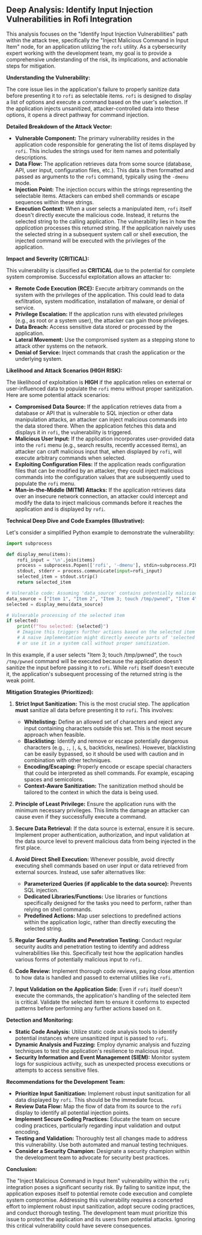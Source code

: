 ## Deep Analysis: Identify Input Injection Vulnerabilities in Rofi Integration

This analysis focuses on the "Identify Input Injection Vulnerabilities" path within the attack tree, specifically the "Inject Malicious Command in Input Item" node, for an application utilizing the `rofi` utility. As a cybersecurity expert working with the development team, my goal is to provide a comprehensive understanding of the risk, its implications, and actionable steps for mitigation.

**Understanding the Vulnerability:**

The core issue lies in the application's failure to properly sanitize data before presenting it to `rofi` as selectable items. `rofi` is designed to display a list of options and execute a command based on the user's selection. If the application injects unsanitized, attacker-controlled data into these options, it opens a direct pathway for command injection.

**Detailed Breakdown of the Attack Vector:**

* **Vulnerable Component:** The primary vulnerability resides in the application code responsible for generating the list of items displayed by `rofi`. This includes the strings used for item names and potentially descriptions.
* **Data Flow:** The application retrieves data from some source (database, API, user input, configuration files, etc.). This data is then formatted and passed as arguments to the `rofi` command, typically using the `-dmenu` mode.
* **Injection Point:** The injection occurs within the strings representing the selectable items. Attackers can embed shell commands or escape sequences within these strings.
* **Execution Context:** When a user selects a manipulated item, `rofi` itself doesn't directly execute the malicious code. Instead, it returns the selected string to the calling application. The vulnerability lies in how the *application* processes this returned string. If the application naively uses the selected string in a subsequent system call or shell execution, the injected command will be executed with the privileges of the application.

**Impact and Severity (CRITICAL):**

This vulnerability is classified as **CRITICAL** due to the potential for complete system compromise. Successful exploitation allows an attacker to:

* **Remote Code Execution (RCE):** Execute arbitrary commands on the system with the privileges of the application. This could lead to data exfiltration, system modification, installation of malware, or denial of service.
* **Privilege Escalation:** If the application runs with elevated privileges (e.g., as root or a system user), the attacker can gain those privileges.
* **Data Breach:** Access sensitive data stored or processed by the application.
* **Lateral Movement:** Use the compromised system as a stepping stone to attack other systems on the network.
* **Denial of Service:** Inject commands that crash the application or the underlying system.

**Likelihood and Attack Scenarios (HIGH RISK):**

The likelihood of exploitation is **HIGH** if the application relies on external or user-influenced data to populate the `rofi` menu without proper sanitization. Here are some potential attack scenarios:

* **Compromised Data Source:** If the application retrieves data from a database or API that is vulnerable to SQL injection or other data manipulation attacks, an attacker can inject malicious commands into the data stored there. When the application fetches this data and displays it in `rofi`, the vulnerability is triggered.
* **Malicious User Input:** If the application incorporates user-provided data into the `rofi` menu (e.g., search results, recently accessed items), an attacker can craft malicious input that, when displayed by `rofi`, will execute arbitrary commands when selected.
* **Exploiting Configuration Files:** If the application reads configuration files that can be modified by an attacker, they could inject malicious commands into the configuration values that are subsequently used to populate the `rofi` menu.
* **Man-in-the-Middle (MITM) Attacks:** If the application retrieves data over an insecure network connection, an attacker could intercept and modify the data to inject malicious commands before it reaches the application and is displayed by `rofi`.

**Technical Deep Dive and Code Examples (Illustrative):**

Let's consider a simplified Python example to demonstrate the vulnerability:

```python
import subprocess

def display_menu(items):
    rofi_input = '\n'.join(items)
    process = subprocess.Popen(['rofi', '-dmenu'], stdin=subprocess.PIPE, stdout=subprocess.PIPE, stderr=subprocess.PIPE, text=True)
    stdout, stderr = process.communicate(input=rofi_input)
    selected_item = stdout.strip()
    return selected_item

# Vulnerable code: Assuming 'data_source' contains potentially malicious data
data_source = ["Item 1", "Item 2", "Item 3; touch /tmp/pwned", "Item 4"]
selected = display_menu(data_source)

# Vulnerable processing of the selected item
if selected:
    print(f"You selected: {selected}")
    # Imagine this triggers further actions based on the selected item
    # A naive implementation might directly execute parts of 'selected'
    # or use it in a system call without proper sanitization.
```

In this example, if a user selects "Item 3; touch /tmp/pwned", the `touch /tmp/pwned` command will be executed because the application doesn't sanitize the input before passing it to `rofi`. While `rofi` itself doesn't execute it, the application's subsequent processing of the returned string is the weak point.

**Mitigation Strategies (Prioritized):**

1. **Strict Input Sanitization:** This is the most crucial step. The application **must** sanitize all data before presenting it to `rofi`. This involves:
    * **Whitelisting:** Define an allowed set of characters and reject any input containing characters outside this set. This is the most secure approach when feasible.
    * **Blacklisting:** Identify and remove or escape potentially dangerous characters (e.g., `;`, `|`, `&`, `$`, backticks, newlines). However, blacklisting can be easily bypassed, so it should be used with caution and in combination with other techniques.
    * **Encoding/Escaping:** Properly encode or escape special characters that could be interpreted as shell commands. For example, escaping spaces and semicolons.
    * **Context-Aware Sanitization:** The sanitization method should be tailored to the context in which the data is being used.

2. **Principle of Least Privilege:** Ensure the application runs with the minimum necessary privileges. This limits the damage an attacker can cause even if they successfully execute a command.

3. **Secure Data Retrieval:** If the data source is external, ensure it is secure. Implement proper authentication, authorization, and input validation at the data source level to prevent malicious data from being injected in the first place.

4. **Avoid Direct Shell Execution:**  Whenever possible, avoid directly executing shell commands based on user input or data retrieved from external sources. Instead, use safer alternatives like:
    * **Parameterized Queries (if applicable to the data source):** Prevents SQL injection.
    * **Dedicated Libraries/Functions:** Use libraries or functions specifically designed for the tasks you need to perform, rather than relying on shell commands.
    * **Predefined Actions:** Map user selections to predefined actions within the application logic, rather than directly executing the selected string.

5. **Regular Security Audits and Penetration Testing:** Conduct regular security audits and penetration testing to identify and address vulnerabilities like this. Specifically test how the application handles various forms of potentially malicious input to `rofi`.

6. **Code Review:** Implement thorough code reviews, paying close attention to how data is handled and passed to external utilities like `rofi`.

7. **Input Validation on the Application Side:** Even if `rofi` itself doesn't execute the commands, the application's handling of the selected item is critical. Validate the selected item to ensure it conforms to expected patterns before performing any further actions based on it.

**Detection and Monitoring:**

* **Static Code Analysis:** Utilize static code analysis tools to identify potential instances where unsanitized input is passed to `rofi`.
* **Dynamic Analysis and Fuzzing:** Employ dynamic analysis and fuzzing techniques to test the application's resilience to malicious input.
* **Security Information and Event Management (SIEM):** Monitor system logs for suspicious activity, such as unexpected process executions or attempts to access sensitive files.

**Recommendations for the Development Team:**

* **Prioritize Input Sanitization:** Implement robust input sanitization for all data displayed by `rofi`. This should be the immediate focus.
* **Review Data Flow:** Map the flow of data from its source to the `rofi` display to identify all potential injection points.
* **Implement Secure Coding Practices:** Educate the team on secure coding practices, particularly regarding input validation and output encoding.
* **Testing and Validation:** Thoroughly test all changes made to address this vulnerability. Use both automated and manual testing techniques.
* **Consider a Security Champion:** Designate a security champion within the development team to advocate for security best practices.

**Conclusion:**

The "Inject Malicious Command in Input Item" vulnerability within the `rofi` integration poses a significant security risk. By failing to sanitize input, the application exposes itself to potential remote code execution and complete system compromise. Addressing this vulnerability requires a concerted effort to implement robust input sanitization, adopt secure coding practices, and conduct thorough testing. The development team must prioritize this issue to protect the application and its users from potential attacks. Ignoring this critical vulnerability could have severe consequences.
